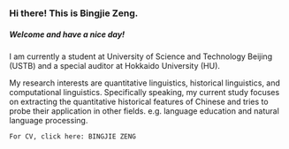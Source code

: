 ### Hi there! This is Bingjie Zeng.
##### Welcome and have a nice day!

I am currently a student at University of Science and Technology Beijing (USTB) and a special auditor at Hokkaido University (HU).

My research interests are quantitative linguistics, historical linguistics, and computational linguistics. Specifically speaking, my current study focuses on extracting the quantitative historical features of Chinese and tries to probe their application in other fields. e.g. language education and natural language processing. 

```
For CV, click here: BINGJIE ZENG
```

